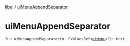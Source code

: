 [libui](README.md) / [uiMenuAppendSeparator](ui-menu-append-separator.md)

# uiMenuAppendSeparator

`fun uiMenuAppendSeparator(m: CValuesRef<`[`uiMenu`](ui-menu.md)`>?): Unit`
